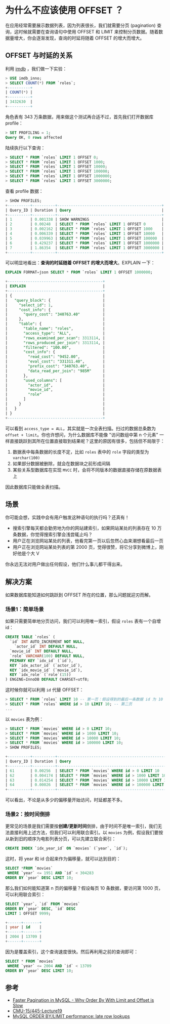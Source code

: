 # 为什么不应该使用 OFFSET ？

在应用经常需要展示数据列表，因为列表很长，我们就需要分页 (pagination) 查询，这时候就需要在查询语句中使用 OFFSET 和 LIMIT 来控制分页数据。随着数据量增大，你会逐渐发现，查询的时延将随着 OFFSET 的增大而增大。

## OFFSET 与时延的关系

利用 [imdb](../datasets/imdb.md) ，我们做一下实验：

```sql
> USE imdb_inno;
> SELECT COUNT(*) FROM `roles`;
+----------+
| COUNT(*) |
+----------+
| 3432630  |
+----------+
```

角色表有 343 万条数据，用来做这个测试再合适不过，首先我们打开数据库 profile：

```sql
> SET PROFILING = 1;
Query OK, 0 rows affected
```

陆续执行以下查询：

```sql
> SELECT * FROM `roles` LIMIT 1 OFFSET 0;
> SELECT * FROM `roles` LIMIT 1 OFFSET 1000;
> SELECT * FROM `roles` LIMIT 1 OFFSET 10000;
> SELECT * FROM `roles` LIMIT 1 OFFSET 100000;
> SELECT * FROM `roles` LIMIT 1 OFFSET 1000000;
> SELECT * FROM `roles` LIMIT 1 OFFSET 3000000;
```

查看 profile 数据：

```sql
> SHOW PROFILES;
+----------+----------+----------------------------------------------+
| Query_ID | Duration | Query                                        |
+----------+----------+----------------------------------------------+
| 1        | 0.001338 | SHOW WARNINGS                                |
| 2        | 0.00248  | SELECT * FROM `roles` LIMIT 1 OFFSET 0       |
| 3        | 0.002162 | SELECT * FROM `roles` LIMIT 1 OFFSET 1000    |
| 4        | 0.006339 | SELECT * FROM `roles` LIMIT 1 OFFSET 10000   |
| 5        | 0.039963 | SELECT * FROM `roles` LIMIT 1 OFFSET 100000  |
| 6        | 0.429237 | SELECT * FROM `roles` LIMIT 1 OFFSET 1000000 |
| 7        | 1.86354  | SELECT * FROM `roles` LIMIT 1 OFFSET 3000000 |
+----------+----------+----------------------------------------------+
```

可以明显地看出：**查询的时延随着 OFFSET 的增大而增大**。EXPLAIN 一下：

```sql
EXPLAIN FORMAT=json SELECT * FROM `roles` LIMIT 1 OFFSET 1000000;

+------------------------------------------+
| EXPLAIN                                  |
+------------------------------------------+
| {                                        |
|   "query_block": {                       |
|     "select_id": 1,                      |
|     "cost_info": {                       |
|       "query_cost": "340763.40"          |
|     },                                   |
|     "table": {                           |
|       "table_name": "roles",             |
|       "access_type": "ALL",              |
|       "rows_examined_per_scan": 3313114, |
|       "rows_produced_per_join": 3313114, |
|       "filtered": "100.00",              |
|       "cost_info": {                     |
|         "read_cost": "9452.00",          |
|         "eval_cost": "331311.40",        |
|         "prefix_cost": "340763.40",      |
|         "data_read_per_join": "985M"     |
|       },                                 |
|       "used_columns": [                  |
|         "actor_id",                      |
|         "movie_id",                      |
|         "role"                           |
|       ]                                  |
|     }                                    |
|   }                                      |
| }                                        |
+------------------------------------------+
```

可以看到 `access_type = ALL`，其实就是一次全表扫描。扫过的数据总条数为 `offset + limit`。你也许想问，为什么数据库不能像 "访问数组中第 n 个元素" 一样直接跳跃到其所在位置直接取到结果呢？这里的原因有很多，包括但不局限于：

1. 数据表中每条数据的长度不定，比如 `roles` 表中的 `role` 字段的类型为 `varchar(100)`
2. 如果部分数据被删除，就会在数据块之前形成间隔
3. 某些关系型数据库在实现 `MVCC` 时，会将不同版本的数据直接存储在原数据表上

因此数据库只能做全表扫描。

## 场景

你可能会想，实践中会有用户触发这种语句的执行吗？还真有！

* 搜索引擎每天都会勤劳地为你的网站建索引，如果网站某处的列表存在 10 万条数据，你觉得搜索引擎会浅尝辄止吗？
* 用户正在浏览网站某处的列表，他看完第一页以后忽然心血来潮想看最后一页
* 用户正在浏览网站某处列表的第 2000 页，觉得很赞，将它分享到微博上，刚好他是个大 V

你永远无法对用户做出任何假设，他们什么事儿都干得出来。

## 解决方案

如果数据库能知道如何跳跃到 OFFSET 所在的位置，那么问题就迎刃而解。

### 场景1：简单场景

如果只需要简单地分页访问，我们可以利用唯一索引，假设 `roles` 表有一个自增 id：

```sql
CREATE TABLE `roles` (
  `id` INT AUTO_INCREMENT NOT NULL,
	`actor_id` INT DEFAULT NULL,
  `movie_id` INT DEFAULT NULL,
  `role` VARCHAR(100) DEFAULT NULL,
  PRIMARY KEY `idx_id` (`id`),
  KEY `idx_actor_id` (`actor_id`),
  KEY `idx_movie_id` (`movie_id`),
  KEY `idx_role` (`role`(15))
) ENGINE=InnoDB DEFAULT CHARSET=utf8;
```

这时候你就可以利用 `id` 代替 OFFSET：

```sql
> SELECT * FROM `roles` LIMIT 10 -- 第一页：假设得到的最后一条数据 id 为 10
> SELECT * FROM `roles` WHERE id > 10 LIMIT 10; -- 第二页
...
```

以 `movies` 表为例：

```sql
> SELECT * FROM `movies` WHERE id > 0 LIMIT 10;
> SELECT * FROM `movies` WHERE id > 1000 LIMIT 10;
> SELECT * FROM `movies` WHERE id > 10000 LIMIT 10;
> SELECT * FROM `movies` WHERE id > 100000 LIMIT 10;
> SHOW PROFILES;

+----------+----------+----------------------------------------------------+
| Query_ID | Duration | Query                                              |
+----------+----------+----------------------------------------------------+
| 61       | 0.00256  | SELECT * FROM `movies` WHERE id > 0 LIMIT 10       |
| 62       | 0.004174 | SELECT * FROM `movies` WHERE id > 1000 LIMIT 10    |
| 63       | 0.014254 | SELECT * FROM `movies` WHERE id > 10000 LIMIT 10   |
| 64       | 0.00026  | SELECT * FROM `movies` WHERE id > 100000 LIMIT 10  |
+----------+----------+----------------------------------------------------+
```

可以看出，不论是从多少的偏移量开始访问，时延都差不多。

### 场景2：按时间倒排

更常见的场景是我们需要按**创建/更新时间**倒排，由于时间不是唯一索引，我们无法直接利用上述方法，但我们可以利用联合索引。以 `movies` 为例，假设我们要按从新到旧的顺序为电影列表分页，可以先建立联合索引：

```sql
CREATE INDEX `idx_year_id` ON `movies` (`year`, `id`);
```

这时，将 year 和 id 合起来作为偏移量，就可以达到目的：

```sql
SELECT *FROM `movies`
 WHERE `year` <= 1951 AND `id` < 304283
ORDER BY `year` DESC LIMIT 10;
```

那么我们如何能知道第 n 页的偏移量？假设每页 10 条数据，要访问第 1000 页，可以利用联合索引：

```sql
SELECT `year`, `id` FROM `movies`
ORDER BY `year` DESC, `id` DESC
LIMIT 1 OFFSET 9999;

+------+-------+
| year | id    |
+------+-------+
| 2004 | 13709 |
+------+-------+
```

因为是覆盖索引，这个查询速度很快。然后再利用之前的查询即可：

```sql
SELECT * FROM `movies`
 WHERE `year` <= 2004 AND `id` < 13709
ORDER BY `year` DESC LIMIT 10;
```

## 参考

* [Faster Pagination in MySQL - Why Order By With Limit and Offset is Slow](https://www.eversql.com/faster-pagination-in-mysql-why-order-by-with-limit-and-offset-is-slow/)
* [CMU-15/445-Lecture19](https://15445.courses.cs.cmu.edu/fall2019/slides/19-multiversioning.pdf)
* [MySQL ORDER BY/LIMIT performance: late row lookups](https://explainextended.com/2009/10/23/mysql-order-by-limit-performance-late-row-lookups/)